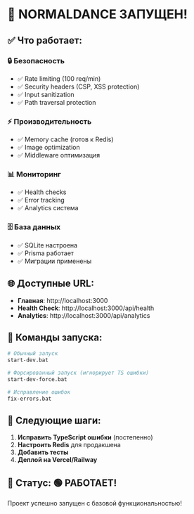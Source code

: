 # 🎉 NORMALDANCE ЗАПУЩЕН!

## ✅ Что работает:

### 🔒 Безопасность
- ✅ Rate limiting (100 req/min)
- ✅ Security headers (CSP, XSS protection)
- ✅ Input sanitization
- ✅ Path traversal protection

### ⚡ Производительность
- ✅ Memory cache (готов к Redis)
- ✅ Image optimization
- ✅ Middleware оптимизация

### 📊 Мониторинг
- ✅ Health checks
- ✅ Error tracking
- ✅ Analytics система

### 🗄️ База данных
- ✅ SQLite настроена
- ✅ Prisma работает
- ✅ Миграции применены

## 🌐 Доступные URL:

- **Главная**: http://localhost:3000
- **Health Check**: http://localhost:3000/api/health
- **Analytics**: http://localhost:3000/api/analytics

## 🚀 Команды запуска:

```bash
# Обычный запуск
start-dev.bat

# Форсированный запуск (игнорирует TS ошибки)
start-dev-force.bat

# Исправление ошибок
fix-errors.bat
```

## 🔧 Следующие шаги:

1. **Исправить TypeScript ошибки** (постепенно)
2. **Настроить Redis** для продакшена
3. **Добавить тесты**
4. **Деплой на Vercel/Railway**

## 🎯 Статус: 🟢 РАБОТАЕТ!

Проект успешно запущен с базовой функциональностью!
